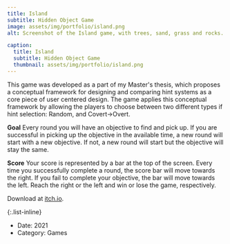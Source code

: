 ```yaml
---
title: Island
subtitle: Hidden Object Game
image: assets/img/portfolio/island.png
alt: Screenshot of the Island game, with trees, sand, grass and rocks. On the top of a hill there is a crumbled tower

caption:
  title: Island
  subtitle: Hidden Object Game
  thumbnail: assets/img/portfolio/island.png
---
```


This game was developed as a part of my Master's thesis, which proposes a conceptual framework for designing and
comparing hint systems as a core piece of user centered design. The game applies this conceptual framework by allowing
the players to choose between two different types if hint selection: Random, and Covert->Overt.

**Goal**
Every round you will have an objective to find and pick up. If you are successful in picking up the objective in the
available time, a new round will start with a new objective. If not, a new round will start but the objective will stay
the same.

**Score**
Your score is represented by a bar at the top of the screen. Every time you successfully complete a round, the score bar
will move towards the right. If you fail to complete your objective, the bar will move towards the left. Reach the right
or the left and win or lose the game, respectively.

Download at [itch.io](https://imandresilva.itch.io/island).

{:.list-inline}
- Date: 2021
- Category: Games

